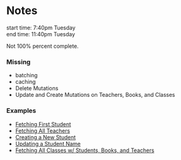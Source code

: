 # Notes

start time: 7:40pm Tuesday  
end time: 11:40pm Tuesday

Not 100% percent complete.
  
### Missing
- batching
- caching
- Delete Mutations
- Update and Create Mutations on Teachers, Books, and Classes


### Examples
- [Fetching First Student](http://localhost:8080/graphql?query=%7B%0A%20%20student%20(id%3A%201)%20%7B%0A%20%20%20%20name%0A%20%20%7D%0A%7D)  
- [Fetching All Teachers](http://localhost:8080/graphql?query=%7B%0A%20%20teachers%20%7B%0A%20%20%20%20name%0A%20%20%20%20id%0A%20%20%7D%0A%7D)  
- [Creating a New Student](http://localhost:8080/graphql?query=mutation%20%7B%0A%20%20setStudent(name%3A%20%22Gabe%20Meola%22)%20%7B%0A%20%20%20%20id%0A%20%20%20%20name%0A%20%20%7D%0A%7D)  
- [Updating a Student Name](http://localhost:8080/graphql?query=mutation%20M%7B%0A%20%20setStudent(name%3A%20%22Hagrid%20Goes%20Back%20to%20School%22%2C%20id%3A%203)%20%7B%0A%20%20%20%20id%0A%20%20%20%20name%0A%20%20%7D%0A%7D%0A%0Aquery%20Q%7B%0A%20%20students%20%7B%0A%20%20%20%20name%0A%20%20%7D%0A%7D&operationName=Q)  
- [Fetching All Classes w/ Students, Books, and Teachers](http://localhost:8080/graphql?query=%7B%0A%20%20classes%20%7B%0A%20%20%20%20name%0A%20%20%20%20teachers%20%7B%0A%20%20%20%20%20%20name%0A%20%20%20%20%7D%0A%20%20%20%20books%20%7B%0A%20%20%20%20%20%20title%0A%20%20%20%20%7D%0A%20%20%20%20students%20%7B%0A%20%20%20%20%20%20name%0A%20%20%20%20%7D%0A%20%20%7D%0A%7D)
